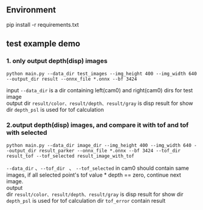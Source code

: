 
## Environment
pip install -r requirements.txt
## test example demo
### 1. only output depth(disp) images
```angular2html
python main.py --data_dir test_images --img_height 400 --img_width 640 --output_dir result --onnx_file *.onnx --bf 3424
```
input ```--data_dir``` is a dir containing left(cam0) and right(cam0) dirs for test image  
output 
    dir ```result/color、result/depth、result/gray``` is disp result for show
    dir ```depth_psl``` is used for tof calculation

### 2.output depth(disp) images, and compare it with tof and tof with selected
```angular2html
python main.py --data_dir image_dir --img_height 400 --img_width 640 --output_dir result_parker --onnx_file *.onnx --bf 3424 --tof_dir result_tof --tof_selected result_image_with_tof
```
```--data_dir``` 、```--tof_dir ``` 、 ```--tof_selected``` in cam0 should contain same images, if all selected point's tof value * depth == zero, continue next image.  
output  
    dir ```result/color、result/depth、result/gray``` is disp result for show
    dir ```depth_psl``` is used for tof calculation
    dir ```tof_error``` contain result
  